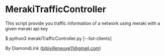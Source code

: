 # MerakiTrafficController

This script provide you traffic information of a network using meraki with a given meraki api key

$ python3 merakiTrafficController.py [--list-clients] 

By DiamondLink  (bibivilleneuve11@gmail.com)
